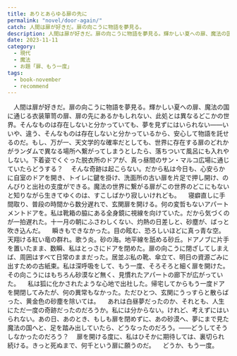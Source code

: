 ```yaml
---
title: ありとあらゆる扉の先に
permalink: "novel/door-again/"
catch: 人間は扉が好きだ。扉の向こうに物語を夢見る。
description: 人間は扉が好きだ。扉の向こうに物語を夢見る。輝かしい夏への扉、魔法の国に通じる衣装箪笥の扉、扉の先にあるかもしれない、此処とは異なるどこかの世界。そんなものは存在しないと分かっていても、夢を見ずにはいられない——いいや、違う、そんなものは存在しないと分かっているから、安心して物語を託せるのだ。もし、万が一、天文学的な確率だとしても、世界に存在する扉のどれかがランダムで異なる場所へ繋がってしまうとしたら、落ちついて風呂にも入れやしない。下着姿でくぐった脱衣所のドアが、真っ昼間のサン・マルコ広場に通じていたらどうする？
date: 2023-11-11
category:
  - 現代
  - 魔法
  - お題「扉、もう一度」
tags:
  - book-november
  - recommend
---
```


　人間は扉が好きだ。扉の向こうに物語を夢見る。輝かしい夏への扉、魔法の国に通じる衣装箪笥の扉、扉の先にあるかもしれない、此処とは異なるどこかの世界。そんなものは存在しないと分かっていても、夢を見ずにはいられない——いいや、違う、そんなものは存在しないと分かっているから、安心して物語を託せるのだ。もし、万が一、天文学的な確率だとしても、世界に存在する扉のどれかがランダムで異なる場所へ繋がってしまうとしたら、落ちついて風呂にも入れやしない。下着姿でくぐった脱衣所のドアが、真っ昼間のサン・マルコ広場に通じていたらどうする？
　そんな奇跡は起こらない。だから私は今日も、心安らかに自室のドアを開き、トイレに鍵を掛け、洗面所の古い扉を片足で押し開け、のんびりと出社の支度ができる。魔法の世界に繋がる扉がこの世界のどこにもないと知りながら生きてゆくのは、すこしばかり寂しいけれども。
　寝癖直しに手間取り、普段の時間から数分遅れで、玄関扉を開ける。何の変哲もないアパートメントドアを。私は靴箱の脇にある全身鏡に視線を向けていた。だから気づくのが一拍遅れた。十一月の朝にふさわしくない、灼熱の日差しと、砂塵が、ばっと吹き込んだ。
　瞬きもできなかった。目の眩む、恐ろしいほどに真っ青な空。天翔ける紅い竜の群れ。歌う炎。砂の海。地平線を舐める砂丘。ドアノブに片手を置いたまま、数瞬、私はとっさにドアを閉めた。扉の向こうに閉ざしてしまえば、周囲はすべて日常のままだった。居並ぶ私の靴、傘立て、明日の資源ごみに出すための古紙束。私は深呼吸をして、もう一度、そろそろと細く扉を開けた。その向こうにはもちろん砂漠など無く、見慣れたアパートの廊下が広がっていた。
　私は狐に化かされたような心地で出社した。帰宅してからもう一度ドアを開閉してみたが、何の異常もなかった。ただひとつ、玄関にうっすらと散らばった、黄金色の砂塵を除いては。
　あれは白昼夢だったのか、それとも、人生にただ一度の奇跡だったのだろうか。私には分からない。けれど、考えずにはいられない。あの日、あのとき、もしも扉を閉めずに、あの砂漠へ、夢にまで見た魔法の国へと、足を踏み出していたら、どうなったのだろう。——どうしてそうしなかったのだろう？
　扉を開ける度に、私はひそかに期待しては、裏切られ続ける。きっと死ぬまで、何千という扉に願うのだ。
　どうか、もう一度。
